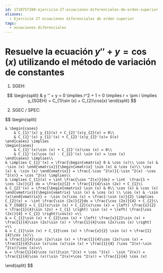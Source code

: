 ```yaml
---
id: 1710757268-ejercicio-27-ecuaciones-diferenciales-de-orden-superior
aliases:
  - Ejercicio 27 ecuaciones diferenciales de orden superior
tags:
  - ecuaciones-diferenciales
---
```


# Resuelve la ecuación $y'' + y = \cos (x)$ utilizando el método de variación de constantes

1. SGEH:

$$
\begin{split}
    & y '' + y = 0 \implies r^2 + 1 = 0 \implies r = \pm i \implies y_{SGEH} = C_{1}\sin (x) + C_{2}\cos(x)
\end{split}
$$

2. SGEC / SPEC:

$$
\begin{split}

    & \begin{cases}
        & C_{1}'(x) y_{1}(x) + C_{2}'(x)y_{2}(x) = 0\\
        & C_{1}'(x) y_{1}'(x) + C_{2}'(x)y_{2}'(x)= S(x)
    \end{cases} \implies
    \begin{cases}
        & C_{1}'(x)\sin (x) + C_{2}'(x)\cos (x) = 0\\
        & C_{1}'(x)\cos (x) - C_{2}'(x) \sin (x) = \cos (x)
    \end{cases} \implies\\
    & \implies C_{1}'(x) = \frac{\begin{vmatrix} 0 & \cos (x)\\ \cos (x) & -\sin (x) \end{vmatrix}}{\begin{vmatrix} \sin (x) & \cos (x)\\ \cos (x) & -\sin (x) \end{vmatrix}} = \frac{-\cos ^2(x)}{-\sin ^2(x) -\cos ^2(x)} = \cos ^2(x) \implies\\
    & \implies C_{1}(x) = \int \frac{\cos ^2(x)}{dx} = \int  \frac{1 + \cos (2x)}{2} dx = \frac{x}{2} + \frac{1}{4}\sin (2x) + C_{1}\\
    & C_{2}'(x) = \frac{\begin{vmatrix} \sin (x) & 0\\ \cos (x) & \cos (x) \end{vmatrix}}{\begin{vmatrix} \sin (x) & \cos (x) \\ \cos (x) & -\sin (x)\end{vmatrix}} = -\sin (x)\cos (x) = \frac{-\sin (x)}{2} \implies C_{2}(x) = -\int \frac{\sin (2x)}{2}dx = \frac{\cos (2x)}{4} + C_{2}\\
    & Y_{SGEC} = C_{1}(x)\sin (x) + C_{2}(x)\cos (x) = \left( \frac{x}{2} + \frac{1}{4}\sin (2x) + C_{1} \right) \sin (x) + \left( \frac{\cos (2x)}{4} + C_{2} \right)\cos(x) =\\
    & = C_{1}\sin (x) + C_{2}\cos (x) + \left( \frac{x}{2}\sin (x) + \frac{1}{4}\sin (2x)\sin (x) + \frac{1}{4}\cos (2x)\cos (x) \right) =\\
    & = C_{1}\sin (x) + C_{2}\cos (x) + \frac{x}{2} \sin (x) + \frac{1}{4}\cos (x)\\
    & \frac{1}{4}\sin (2x)\sin (x) + \frac{1}{4}\cos (2x)\cos (x) = \frac{1}{4}2\sin (x)\cos (x)\sin (x) + \frac{1}{4} (\cos ^2(x)-\sin ^2(x))\cos (x)=\\
    & = \frac{1}{4}\cos (x)(2\sin ^2(x) + \cos ^2(x) - \sin ^2(x)) = \frac{1}{4}\cos (x)(\sin ^2(x)+\cos ^2(x)) = \frac{1}{4} \cos (x)
\end{split}
$$

